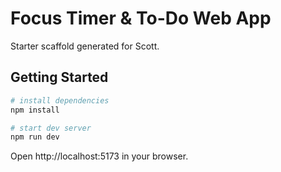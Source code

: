 # Focus Timer & To-Do Web App

Starter scaffold generated for Scott.

## Getting Started

```bash
# install dependencies
npm install

# start dev server
npm run dev
```

Open http://localhost:5173 in your browser.
